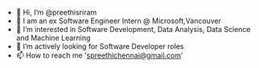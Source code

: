 - 👋 Hi, I’m @preethisriram
- 👀 I am an ex Software Engineer Intern @ Microsoft,Vancouver
- 🌱 I’m interested in Software Development, Data Analysis, Data Science and Machine Learning
- 💞️ I’m actively looking for Software Developer roles 
- 📫 How to reach me 'spreethichennai@gmail.com'

<!---
preethisriram/preethisriram is a ✨ special ✨ repository because its `README.md` (this file) appears on your GitHub profile.
You can click the Preview link to take a look at your changes.
--->
